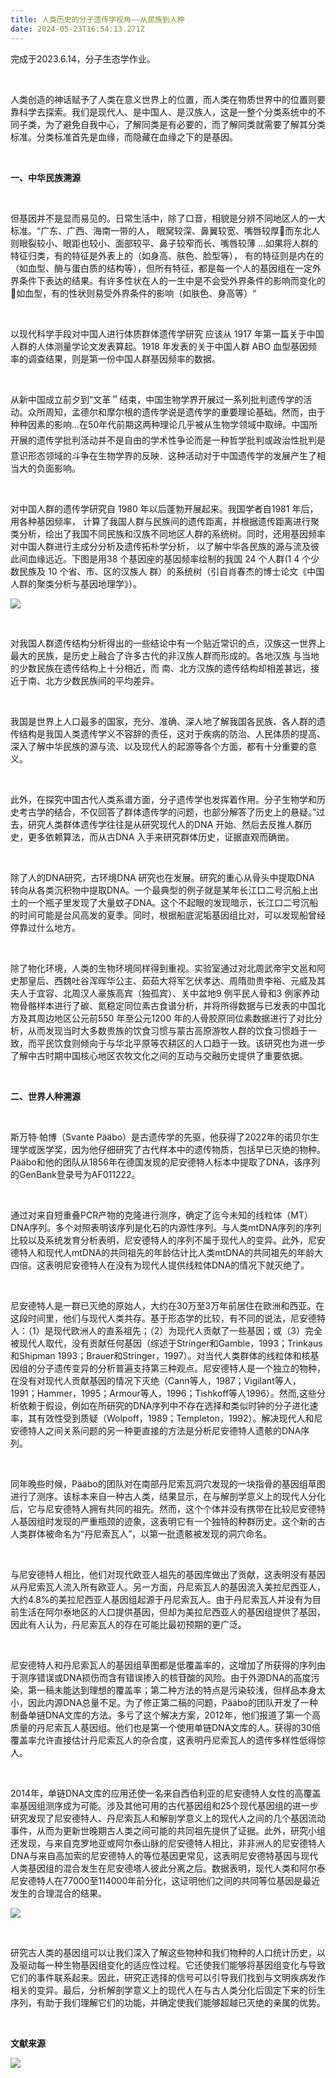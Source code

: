 ```yaml
---
title: 人类历史的分子遗传学视角——从民族到人种
date: 2024-05-23T16:54:13.271Z
---
```



完成于2023.6.14，分子生态学作业。

 

人类创造的神话赋予了人类在意义世界上的位置，而人类在物质世界中的位置则要靠科学去探索。我们是现代人、是中国人、是汉族人，这是一整个分类系统中的不同子类，为了避免自我中心，了解同类是有必要的，而了解同类就需要了解其分类标准。分类标准首先是血缘，而隐藏在血缘之下的是基因。

 

**一、中华民族溯源**

 

但基因并不是显而易见的。日常生活中，除了口音，相貌是分辨不同地区人的一大标准。“广东、广西、海南一带的人， 眼窝较深、鼻翼较宽、嘴唇较厚􀀐而东北人则眼裂较小、眼距也较小、面部较平、鼻子较窄而长、嘴唇较薄 …如果将人群的特征归类，有的特征是外表上的（如身高、肤色、脸型等）， 有的特征则是内在的（如血型、酶与蛋白质的结构等），但所有特征，都是每一个人的基因组在一定外界条件下表达的结果。有许多性状在人的一生中是不会受外界条件的影响而变化的􀀐如血型，有的性状则易受外界条件的影响（如肤色、身高等）“

 

以现代科学手段对中国人进行体质群体遗传学研究 应该从 1917 年第一篇关于中国人群的人体测量学论文发表算起。1918 年发表的关于中国人群 ABO 血型基因频率的调查结果，则是第一份中国人群基因频率的数据。

 

从新中国成立前夕到“文革＂结束，中国生物学界开展过一系列批判遗传学的活动。众所周知，孟德尔和摩尔根的遗传学说是遗传学的重要理论基础。然而，由于种种因素的影响…在50年代前期这两种理论几乎被从生物学领域中取缔。中国所开展的遗传学批判活动并不是自由的学术性争论而是一种哲学批判或政治性批判是意识形态领域的斗争在生物学界的反映．这种活动对于中国遗传学的发展产生了相当大的负面影响。

 

对中国人群的遗传学研究自 1980 年以后蓬勃开展起来。我国学者自1981 年后，用各种基因频率， 计算了我国人群与民族间的遗传距离，并根据遗传距离进行聚类分析，绘出了我国不同民族和汉族不同地区人群的系统树。同时，还用基因频率对中国人群进行主成分分析及遗传拓朴学分析， 以了解中华各民族的源与流及彼此间血缘远近。下图是用38 个基因座的基因频率绘制的我国 24 个人群(1 4 个少数民族及 10 个省、市、区的汉族人 群）的系统树（引自肖春杰的博士论文《中国人群的聚类分析与基因地理学》）。

![](images/1.png)

 

对我国人群遗传结构分析得出的一些结论中有一个贴近常识的点，汉族这一世界上最大的民族，是历史上融合了许多古代的非汉族人群而形成的。各地汉族 与当地的少数民族在遗传结构上十分相近，而 南、北方汉族的遗传结构却相差甚远，接近于南、北方少数民族间的平均差异。

 

我国是世界上人口最多的国家，充分、准确、深人地了解我国各民族、各人群的遗传结构是我国人类遗传学义不容辞的责任，这对于疾病的防治、人民体质的提高、深入了解中华民族的源与流、以及现代人的起源等各个方面，都有十分重要的意义。

 

此外，在探究中国古代人类系谱方面，分子遗传学也发挥着作用。分子生物学和历史考古学的结合，不仅回答了群体遗传学的问题，也部分解答了历史上的悬疑。”过去，研究人类群体遗传学往往是从研究现代人的DNA 开始、然后去反推人群历史，更多依赖算法，而从古DNA 入手来研究群体历史，证据直观而确凿。

 

除了人的DNA研究，古环境DNA 研究也在发展。研究的重心从骨头中提取DNA 转向从各类沉积物中提取DNA。一个最典型的例子就是某年长江口二号沉船上出土的一个瓶子里发现了大量蚊子DNA。这个不起眼的发现暗示，长江口二号沉船的时间可能是台风高发的夏季。同时，根据船底泥垢基因组比对，可以发现船曾经停靠过什么地方。

 

除了物化环境，人类的生物环境同样得到重视。实验室通过对北周武帝宇文邕和阿史那皇后、西魏吐谷浑晖华公主、茹茹大将军乞伏孝达、周隋勋贵李裕、元威及其夫人于宜容、北周汉人豪族高宾（独孤宾）、关中盆地9 例平民人骨和3 例家养动物骨骼样本进行了碳、氮稳定同位素古食谱分析，并将所得数据与已发表的中国北方及其周边地区公元前550 年至公元1200 年的人骨胶原同位素数据进行了对比分析，从而发现当时大多数贵族的饮食习惯与蒙古高原游牧人群的饮食习惯趋于一致，而平民饮食则倾向于与华北平原等农耕区的人口趋于一致。该研究也为进一步了解中古时期中国核心地区农牧文化之间的互动与交融历史提供了重要依据。

 

**二、世界人种溯源**

 

斯万特·帕博（Svante Pääbo）是古遗传学的先驱，他获得了2022年的诺贝尔生理学或医学奖，因为他仔细研究了古代样本中的遗传物质，包括早已灭绝的物种。Pääbo和他的团队从1856年在德国发现的尼安德特人标本中提取了DNA，该序列的GenBank登录号为AF011222。

 

通过对来自短重叠PCR产物的克隆进行测序，确定了迄今未知的线粒体（MT）DNA序列。多个对照表明该序列是化石的内源性序列。与人类mtDNA序列的序列比较以及系统发育分析表明，尼安德特人的序列不属于现代人的变异。此外，尼安德特人和现代人mtDNA的共同祖先的年龄估计比人类mtDNA的共同祖先的年龄大四倍。这表明尼安德特人在没有为现代人提供线粒体DNA的情况下就灭绝了。

 

尼安德特人是一群已灭绝的原始人，大约在30万至3万年前居住在欧洲和西亚。在这段时间里，他们与现代人类共存。基于形态学的比较，有不同的说法，尼安德特人：（1）是现代欧洲人的直系祖先；（2）为现代人贡献了一些基因；或（3）完全被现代人取代，没有贡献任何基因（综述于Stringer和Gamble，1993；Trinkaus和Shipman 1993；Brauer和Stringer，1997）。对当代人类群体的线粒体和核基因组的分子遗传变异的分析普遍支持第三种观点。尼安德特人是一个独立的物种，在没有对现代人贡献基因的情况下灭绝（Cann等人，1987；Vigilant等人，1991；Hammer，1995；Armour等人，1996；Tishkoff等人1996）。然而,这些分析依赖于假设，例如在所研究的DNA序列中不存在选择和类似时钟的分子进化速率，其有效性受到质疑（Wolpoff，1989；Templeton，1992）。解决现代人和尼安德特人之间关系问题的另一种更直接的方法是分析尼安德特人遗骸的DNA序列。

 

同年晚些时候，Pääbo的团队对在南部丹尼索瓦洞穴发现的一块指骨的基因组草图进行了测序。该标本来自一种古人类，结果显示，在与解剖学意义上的现代人分化后，它与尼安德特人拥有共同的祖先。然而，这个个体并没有携带在比较尼安德特人基因组时发现的严重瓶颈的迹象，这表明它有一个独特的种群历史。这个新的古人类群体被命名为“丹尼索瓦人”，以第一批遗骸被发现的洞穴命名。

 

与尼安德特人相比，他们对现代欧亚人祖先的基因库做出了贡献，这表明没有基因从丹尼索瓦人流入所有欧亚人。另一方面，丹尼索瓦人的基因流入美拉尼西亚人，大约4.8%的美拉尼西亚人基因组起源于丹尼索瓦人。由于丹尼索瓦人并没有为目前生活在阿尔泰地区的人口提供基因，但却为美拉尼西亚人的基因组提供了基因，因此有人认为，丹尼索瓦人的存在可能比最初预期的更广泛。

 

尼安德特人和丹尼索瓦人的基因组草图都是低覆盖率的，这增加了所获得的序列由于测序错误或DNA损伤而含有错误掺入的核苷酸的风险。由于外源DNA的高度污染，第一稿未能达到理想的覆盖率；第二种方法的特点是污染较浅，但样品本身太小，因此内源DNA总量不足。为了修正第二稿的问题，Pääbo的团队开发了一种制备单链DNA文库的方法。多亏了这个解决方案，2012年，他们报道了第一个高质量的丹尼索瓦人基因组。他们也是第一个使用单链DNA文库的人。获得的30倍覆盖率允许直接估计丹尼索瓦人的杂合度，这表明丹尼索瓦人的遗传多样性低得惊人。

 

2014年，单链DNA文库的应用还使一名来自西伯利亚的尼安德特人女性的高覆盖率基因组测序成为可能。涉及其他可用的古代基因组和25个现代基因组的进一步研究发现了尼安德特人、丹尼索瓦人和解剖学意义上的现代人之间的几个基因流动事件，从而为更新世晚期古人类之间可能的共同祖先提供了证据。此外，研究小组还发现，与来自克罗地亚或阿尔泰山脉的尼安德特人相比，非非洲人的尼安德特人DNA与来自高加索的尼安德特人的等位基因更常见，这表明尼安德特基因与现代人类基因组的混合发生在尼安德塔人彼此分离之后。数据表明，现代人类和阿尔泰尼安德特人在77000至114000年前分化，这证明他们之间的共同等位基因是最近发生的合理混合的结果。

![](images/2.png)

 

研究古人类的基因组可以让我们深入了解这些物种和我们物种的人口统计历史，以及驱动每一种生物基因组变化的适应性过程。它还使我们能够将基因组变化与导致它们的事件联系起来。因此，研究正选择的信号可以引导我们找到与文明疾病发作相关的变异。最后，分析解剖学意义上的现代人在与古人类分化后固定下来的衍生序列，有助于我们理解它们的功能，并确定使我们能够超越已灭绝的亲属的优势。

 

**文献来源**

![](images/3.png)